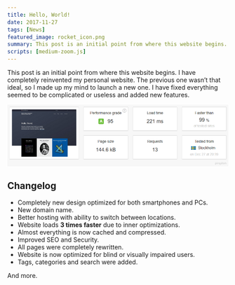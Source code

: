 ```yaml
---
title: Hello, World!
date: 2017-11-27
tags: [News]
featured_image: rocket_icon.png
summary: This post is an initial point from where this website begins. I have completely reinvented my personal website.
scripts: [medium-zoom.js]
---
```


This post is an initial point from where this website begins. I have completely reinvented my personal website. The previous one wasn’t that ideal, so I made up my mind to launch a new one. I have fixed everything seemed to be complicated or useless and added new features.

<img src="kottsovcom_performance_check.png" class="zoom-in">

## Changelog

- Completely new design optimized for both smartphones and PCs.
- New domain name.
- Better hosting with ability to switch between locations.
- Website loads **3 times faster** due to inner optimizations.
- Almost everything is now cached and compressed.
- Improved SEO and Security.
- All pages were completely rewritten.
- Website is now optimized for blind or visually impaired users.
- Tags, categories and search were added.

And more.